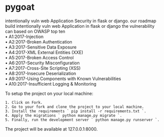 # pygoat<br>

intentionally vuln web Application Security in flask or django.
our roadmap build intentionally vuln web Application in flask or django the vulnerability can based on OWASP top ten
<br>
• A1:2017-Injection<br>
• A2:2017-Broken Authentication<br>
• A3:2017-Sensitive Data Exposure<br>
• A4:2017-XML External Entities (XXE)<br>
• A5:2017-Broken Access Control<br>
• A6:2017-Security Misconfiguration<br>
• A7:2017-Cross-Site Scripting (XSS)<br>
• A8:2017-Insecure Deserialization<br>
• A9:2017-Using Components with Known Vulnerabilities<br>
• A10:2017-Insufficient Logging & Monitoring<br>

To setup the project on your local machine:

    1. Click on Fork.
    2. Go to your fork and clone the project to your local machine.
    3. Install the requirements ` pip install -r requirements.txt `.
    4. Apply the migrations ` python manage.py migrate `.
    5. Finally, run the development server ` python manage.py runserver `.

The project will be available at 127.0.0.1:8000.
